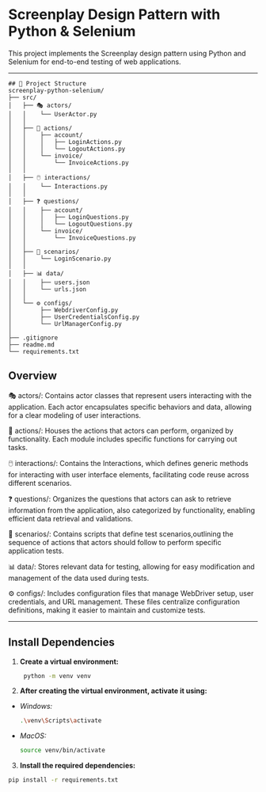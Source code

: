 # Screenplay Design Pattern with Python & Selenium
This project implements the Screenplay design pattern using Python and Selenium for end-to-end testing of web applications.

---
```
## 📁 Project Structure
screenplay-python-selenium/
├── src/
│   ├── 🎭 actors/
│   │    └── UserActor.py
│   │
│   ├── 🚀 actions/
│   │    ├── account/
│   │    │   ├── LoginActions.py
│   │    │   └── LogoutActions.py
│   │    └── invoice/
│   │        └── InvoiceActions.py
│   │    
│   ├── 🖱️ interactions/
│   │    └── Interactions.py
│   │
│   ├── ❓ questions/
│   │    ├── account/
│   │    │   ├── LoginQuestions.py
│   │    │   └── LogoutQuestions.py
│   │    └── invoice/
│   │        └── InvoiceQuestions.py
│   │
│   ├── 📜 scenarios/
│   │    └── LoginScenario.py
│   │
│   ├── 📊 data/
│   │    ├── users.json
│   │    └── urls.json
│   │
│   └── ⚙️ configs/
│        ├── WebdriverConfig.py
│        ├── UserCredentialsConfig.py
│        └── UrlManagerConfig.py
│
├── .gitignore
├── readme.md
└── requirements.txt
```

## Overview
🎭 actors/: Contains actor classes that represent users interacting with the application. Each actor encapsulates specific behaviors and data, allowing for a clear modeling of user interactions.

🚀 actions/: Houses the actions that actors can perform, organized by functionality. Each module includes specific functions for carrying out tasks.

🖱️ interactions/: Contains the Interactions, which defines generic methods for interacting with user interface elements, facilitating code reuse across different scenarios.

❓ questions/: Organizes the questions that actors can ask to retrieve information from the application, also categorized by functionality, enabling efficient data retrieval and validations.

📜 scenarios/: Contains scripts that define test scenarios,outlining the sequence of actions that actors should follow to perform specific application tests.

📊 data/: Stores relevant data for testing, allowing for easy modification and management of the data used during tests.

⚙️ configs/: Includes configuration files that manage WebDriver setup, user credentials, and URL management. These files centralize configuration definitions, making it easier to maintain and customize tests.

---

## Install Dependencies

1. **Create a virtual environment:**
   ```bash
    python -m venv venv
   ```
   
2. **After creating the virtual environment, activate it using:**
- *Windows:*
  ```bash
  .\venv\Scripts\activate
  ```
- *MacOS:*
  ```bash
  source venv/bin/activate
  ```
  
3. **Install the required dependencies:**
  ```bash
  pip install -r requirements.txt
  ```
